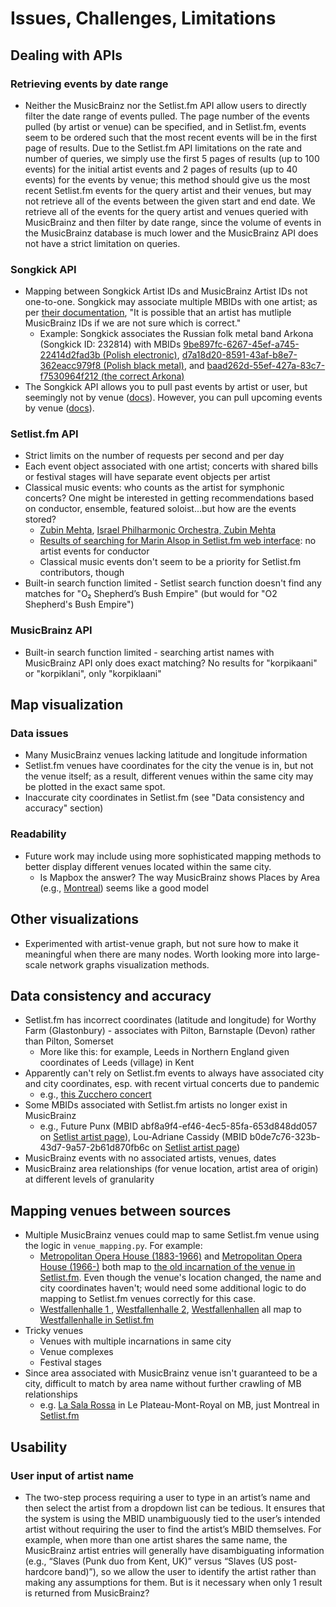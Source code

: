 # Issues, Challenges, Limitations

## Dealing with APIs

### Retrieving events by date range
- Neither the MusicBrainz nor the Setlist.fm API allow users to directly filter the date range of events pulled. The page number of the events pulled (by artist or venue) can be specified, and in Setlist.fm, events seem to be ordered such that the most recent events will be in the first page of results. Due to the Setlist.fm API limitations on the rate and number of queries, we simply use the first 5 pages of results (up to 100 events) for the initial artist events and 2 pages of results (up to 40 events) for the events by venue; this method should give us the most recent Setlist.fm events for the query artist and their venues, but may not retrieve all of the events between the given start and end date. We retrieve all of the events for the query artist and venues queried with MusicBrainz and then filter by date range, since the volume of events in the MusicBrainz database is much lower and the MusicBrainz API does not have a strict limitation on queries.

### Songkick API
- Mapping between Songkick Artist IDs and MusicBrainz Artist IDs not one-to-one. Songkick may associate multiple MBIDs with one artist; as per [their documentation](https://www.songkick.com/developer/response-objects#artist-object), "It is possible that an artist has mutliple MusicBrainz IDs if we are not sure which is correct."
	- Example: Songkick associates the Russian folk metal band Arkona (Songkick ID: 232814) with MBIDs [9be897fc-6267-45ef-a745-22414d2fad3b (Polish electronic)](https://musicbrainz.org/artist/9be897fc-6267-45ef-a745-22414d2fad3b), [d7a18d20-8591-43af-b8e7-362eacc979f8 (Polish black metal)](https://musicbrainz.org/artist/d7a18d20-8591-43af-b8e7-362eacc979f8), and [baad262d-55ef-427a-83c7-f7530964f212 (the correct Arkona)](https://musicbrainz.org/artist/baad262d-55ef-427a-83c7-f7530964f212)
- The Songkick API allows you to pull past events by artist or user, but seemingly not by venue ([docs](https://www.songkick.com/developer/past-events)). However, you can pull upcoming events by venue ([docs](https://www.songkick.com/developer/upcoming-events)).

### Setlist.fm API
- Strict limits on the number of requests per second and per day
- Each event object associated with one artist; concerts with shared bills or festival stages will have separate event objects per artist
- Classical music events: who counts as the artist for symphonic concerts? One might be interested in getting recommendations based on conductor, ensemble, featured soloist...but how are the events stored?
	- [Zubin Mehta](https://www.setlist.fm/setlists/zubin-mehta-33d5d4cd.html), [Israel Philharmonic Orchestra, Zubin Mehta](https://www.setlist.fm/setlists/israel-philharmonic-orchestra-zubin-mehta-63dbe68f.html)
	- [Results of searching for Marin Alsop in Setlist.fm web interface](https://www.setlist.fm/search?query=marin+alsop): no artist events for conductor
	- Classical music events don't seem to be a priority for Setlist.fm contributors, though
- Built-in search function limited - Setlist search function doesn't find any matches for "O₂ Shepherd’s Bush Empire" (but would for "O2 Shepherd's Bush Empire")

### MusicBrainz API
- Built-in search function limited - searching artist names with MusicBrainz API only does exact matching? No results for "korpikaani" or "korpiklani", only "korpiklaani"


## Map visualization
### Data issues
- Many MusicBrainz venues lacking latitude and longitude information
- Setlist.fm venues have coordinates for the city the venue is in, but not the venue itself; as a result, different venues within the same city may be plotted in the exact same spot. 
- Inaccurate city coordinates in Setlist.fm (see "Data consistency and accuracy" section)

### Readability
- Future work may include using more sophisticated mapping methods to better display different venues located within the same city. 
	- Is Mapbox the answer? The way MusicBrainz shows Places by Area (e.g., [Montreal](https://musicbrainz.org/area/c3cc624e-b963-49cf-ad0b-e318cb341963/places)) seems like a good model

## Other visualizations
- Experimented with artist-venue graph, but not sure how to make it meaningful when there are many nodes. Worth looking more into large-scale network graphs visualization methods.

## Data consistency and accuracy
- Setlist.fm has incorrect coordinates (latitude and longitude) for Worthy Farm (Glastonbury) - associates with Pilton, Barnstaple (Devon) rather than Pilton, Somerset
	- More like this: for example, Leeds in Northern England given coordinates of Leeds (village) in Kent 
- Apparently can't rely on Setlist.fm events to always have associated city and city coordinates, esp. with recent virtual concerts due to pandemic
	- e.g., [this Zucchero concert](https://www.setlist.fm/setlist/zucchero/2020/private-venue-unknown-city-italy-3b86c4f0.html)
- Some MBIDs associated with Setlist.fm artists no longer exist in MusicBrainz
	- e.g., Future Punx (MBID abf8a9f4-ef46-4ec5-85fa-653d848dd057 on [Setlist artist page](https://www.setlist.fm/setlists/future-punx-6bc49ebe.html)), Lou-Adriane Cassidy (MBID b0de7c76-323b-43d7-9a57-2b61d870fb6c on [Setlist artist page](https://www.setlist.fm/setlists/lou-adriane-cassidy-2bf6d41e.html))
- MusicBrainz events with no associated artists, venues, dates
- MusicBrainz area relationships (for venue location, artist area of origin) at different levels of granularity

## Mapping venues between sources
- Multiple MusicBrainz venues could map to same Setlist.fm venue using the logic in `venue_mapping.py`. For example:
	- [Metropolitan Opera House (1883-1966)](https://musicbrainz.org/place/364049a0-810c-45e4-80ee-666e6da8f76f) and [Metropolitan Opera House (1966-)](https://musicbrainz.org/place/0d6d636e-2e13-4655-a9d9-6dd3765f841d) both map to [the old incarnation of the venue in Setlist.fm](https://www.setlist.fm/venue/metropolitan-opera-house-new-york-ny-usa-4bd6cb0a.html). Even though the venue's location changed, the name and city coordinates haven't; would need some additional logic to do mapping to Setlist.fm venues correctly for this case.
	- [Westfallenhalle 1 ](https://musicbrainz.org/place/bd6deeb3-b55f-400e-8569-c0847a40c1a4), [Westfallenhalle 2](https://musicbrainz.org/place/a3b38a39-b231-4d9b-b812-3cf939875956), [Westfallenhallen](https://musicbrainz.org/place/925286c2-18a6-419e-ac08-fd0c589ee70d) all map to [Westfallenhalle in Setlist.fm](https://www.setlist.fm/venue/westfalenhalle-dortmund-germany-73d61e71.html)
- Tricky venues
	- Venues with multiple incarnations in same city
	- Venue complexes 
	- Festival stages
- Since area associated with MusicBrainz venue isn't guaranteed to be a city, difficult to match by area name without further crawling of MB relationships
	- e.g. [La Sala Rossa](https://musicbrainz.org/place/1808696e-b997-4b3c-91e7-37f09022ebe0) in Le Plateau-Mont-Royal on MB, just Montreal in [Setlist.fm](https://www.setlist.fm/venue/la-sala-rossa-montreal-qc-canada-3d635d3.html)

## Usability
### User input of artist name
- The two-step process requiring a user to type in an artist’s name and then select the artist from a dropdown list can be tedious. It ensures that the system is using the MBID unambiguously tied to the user’s intended artist without requiring the user to find the artist’s MBID themselves. For example, when more than one artist shares the same name, the MusicBrainz artist entries will generally have disambiguating information (e.g., “Slaves (Punk duo from Kent, UK)” versus “Slaves (US post-hardcore band)”), so we allow the user to identify the artist rather than making any assumptions for them. But is it necessary when only 1 result is returned from MusicBrainz?
